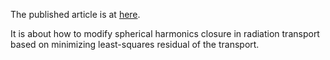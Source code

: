 The published article is at [here](http://www.sciencedirect.com/science/article/pii/S0021999116001820).

It is about how to modify spherical harmonics closure in radiation transport based on minimizing least-squares residual of the transport.
